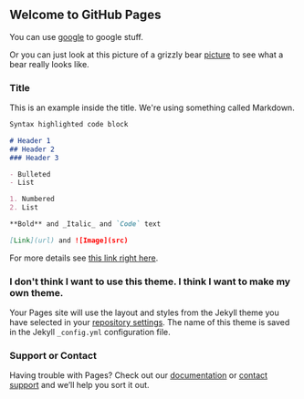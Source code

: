 ## Welcome to GitHub Pages

You can use [google](https://www.google.com/) to google stuff.

Or you can just look at this picture of a grizzly bear [picture](https://www.google.com/url?sa=i&rct=j&q=&esrc=s&source=images&cd=&cad=rja&uact=8&ved=0ahUKEwiA-tyzm-PYAhVDKKwKHYtADNoQjRwIBw&url=https%3A%2F%2Fwww.express.co.uk%2Fnews%2Fnature%2F453765%2FI-m-not-such-a-grizzly-bear-cub-gives-a-wave-in-adorable-snapshot&psig=AOvVaw3JaBbOcBwjtDLNVPaJUdak&ust=1516423353297619) to see what a bear really looks like.

### Title

This is an example inside the title.  We're using something called Markdown.
```markdown
Syntax highlighted code block

# Header 1
## Header 2
### Header 3

- Bulleted
- List

1. Numbered
2. List

**Bold** and _Italic_ and `Code` text

[Link](url) and ![Image](src)
```

For more details see [this link right here](https://www.youtube.com/watch?v=ZZ5LpwO-An4).

### I don't think I want to use this theme.  I think I want to make my own theme.

Your Pages site will use the layout and styles from the Jekyll theme you have selected in your [repository settings](https://github.com/mrmoeller/mrmoeller.github.io/settings). The name of this theme is saved in the Jekyll `_config.yml` configuration file.

### Support or Contact

Having trouble with Pages? Check out our [documentation](https://help.github.com/categories/github-pages-basics/) or [contact support](https://github.com/contact) and we’ll help you sort it out.
